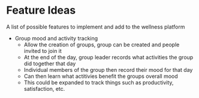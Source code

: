 # Feature Ideas
A list of possible features to implement and add to the wellness platform

- Group mood and activity tracking
    - Allow the creation of groups, group can be created and people invited to join it
    - At the end of the day, group leader records what activities the group did together that day
    - Individual members of the group then record their mood for that day
    - Can then learn what actitivies benefit the groups overall mood
    - This could be expanded to track things such as productivity, satisfaction, etc.
